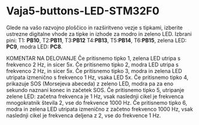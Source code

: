# Vaja5-buttons-LED-STM32F0

Glede na vašo razvojno ploščico in razširitveno vezje s tipkami, izberite ustrezne digitalne vhode za tipke in izhode za modro in zeleno LED. Izbrani pini: 
T1: __PB10__, T2:__PB11__, T3:__PB12__ T4:__PB13__, T5:__PB14__, T6:__PB15__, zelena LED: __PC9__, modra LED: __PC8__.

KOMENTAR NA DELOVANJE
Če pritisnemo tipko 1, zelena LED utripa s frekvenco 2 Hz, in sicer 5x.
Če pritisnemo tipko 2, modra LED utripa s frekvenco 2 Hz, in sicer 5x.
Če pritisnemo tipko 3, modra in zelena LED utripata izmenično s frekvenco 1 Hz, vsaka LED 5x.
Če pritisnemo tipko 4, prikazuje SOS (Morsejeva abeceda) z zeleno LED, modra pa za eno sekundo naznani konec in začetek SOS.
Če pritisnemo tipko 5, utripanje zelene LED: začetna frekvenca je 1 Hz, vsak naslednji cikel je frekvenca  mnogokratnik števila 2, vse do frekvence 1000 Hz. 
Če pritisnemo tipko 6, modra in zelena LED utripata izmenično z začetno frekvenco 1000 Hz, vsak naslednji cikel je frekvenca deljena z 2, vse do frekvence 1 Hz. 
